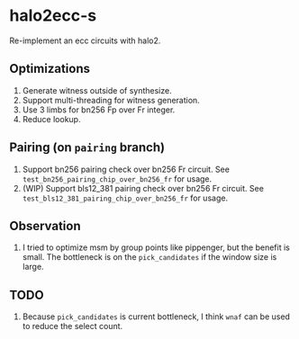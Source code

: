 # halo2ecc-s
Re-implement an ecc circuits with halo2.

## Optimizations
1. Generate witness outside of synthesize.
2. Support multi-threading for witness generation.
3. Use 3 limbs for bn256 Fp over Fr integer.
4. Reduce lookup.

## Pairing (on `pairing` branch)
1. Support bn256 pairing check over bn256 Fr circuit. See `test_bn256_pairing_chip_over_bn256_fr` for usage.
2. (WIP) Support bls12_381 pairing check over bn256 Fr circuit. See `test_bls12_381_pairing_chip_over_bn256_fr` for usage.

## Observation
1. I tried to optimize msm by group points like pippenger, but the benefit is small. The bottleneck is on the `pick_candidates` if the window size is large.

## TODO
1. Because `pick_candidates` is current bottleneck, I think `wnaf` can be used to reduce the select count.
